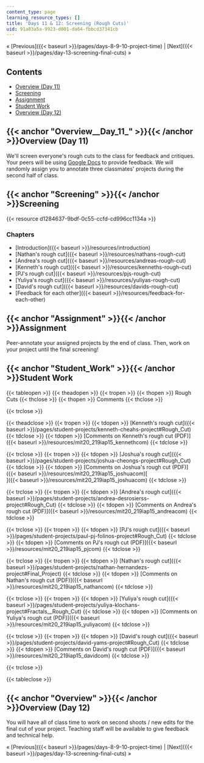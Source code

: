 ```yaml
---
content_type: page
learning_resource_types: []
title: 'Days 11 & 12: Screening (Rough Cuts)'
uid: 91a83a5a-9923-d001-da64-fbbcd37341cb
---
```


« [Previous]({{< baseurl >}}/pages/days-8-9-10-project-time) | [Next]({{< baseurl >}}/pages/day-13-screening-final-cuts) »

Contents
--------

*   [Overview (Day 11)](#Overview__Day_11_)
*   [Screening](#Screening)
*   [Assignment](#Assignment)
*   [Student Work](#Student_Work)
*   [Overview (Day 12)](#Overview__Day_11_)

{{< anchor "Overview__Day_11_" >}}{{< /anchor >}}Overview (Day 11)
------------------------------------------------------------------

We'll screen everyone's rough cuts to the class for feedback and critiques. Your peers will be using [Google Docs](https://www.google.com/docs/about/) to provide feedback. We will randomly assign you to annotate three classmates' projects during the second half of class.

{{< anchor "Screening" >}}{{< /anchor >}}Screening
--------------------------------------------------

{{< resource d1284637-9bdf-0c55-ccfd-cd996cc1134a >}}

### Chapters

*   [Introduction]({{< baseurl >}}/resources/introduction)
*   [Nathan's rough cut]({{< baseurl >}}/resources/nathans-rough-cut)
*   [Andrea's rough cut]({{< baseurl >}}/resources/andreas-rough-cut)
*   [Kenneth's rough cut]({{< baseurl >}}/resources/kenneths-rough-cut)
*   [PJ's rough cut]({{< baseurl >}}/resources/pjs-rough-cut)
*   [Yuliya's rough cut]({{< baseurl >}}/resources/yuliyas-rough-cut)
*   [David's rough cut]({{< baseurl >}}/resources/davids-rough-cut)
*   [Feedback for each other]({{< baseurl >}}/resources/feedback-for-each-other)

{{< anchor "Assignment" >}}{{< /anchor >}}Assignment
----------------------------------------------------

Peer-annotate your assigned projects by the end of class. Then, work on your project until the final screening!

{{< anchor "Student_Work" >}}{{< /anchor >}}Student Work
--------------------------------------------------------

{{< tableopen >}}
{{< theadopen >}}
{{< tropen >}}
{{< thopen >}}
Rough Cuts
{{< thclose >}}
{{< thopen >}}
Comments
{{< thclose >}}

{{< trclose >}}

{{< theadclose >}}
{{< tropen >}}
{{< tdopen >}}
[Kenneth's rough cut]({{< baseurl >}}/pages/student-projects/kenneth-cheahs-project#Rough_Cut)
{{< tdclose >}}
{{< tdopen >}}
[Comments on Kenneth's rough cut (PDF)]({{< baseurl >}}/resources/mit20_219iap15_kennethcom)
{{< tdclose >}}

{{< trclose >}}
{{< tropen >}}
{{< tdopen >}}
[Joshua's rough cut]({{< baseurl >}}/pages/student-projects/joshua-cheongs-project#Rough_Cut)
{{< tdclose >}}
{{< tdopen >}}
[Comments on Joshua's rough cut (PDF)]({{< baseurl >}}/resources/mit20_219iap15_joshuacom)[  
]({{< baseurl >}}/resources/mit20_219iap15_joshuacom)
{{< tdclose >}}

{{< trclose >}}
{{< tropen >}}
{{< tdopen >}}
[Andrea's rough cut]({{< baseurl >}}/pages/student-projects/andrea-desrosierss-project#Rough_Cut)
{{< tdclose >}}
{{< tdopen >}}
[Comments on Andrea's rough cut (PDF)]({{< baseurl >}}/resources/mit20_219iap15_andreacom)
{{< tdclose >}}

{{< trclose >}}
{{< tropen >}}
{{< tdopen >}}
[PJ's rough cut]({{< baseurl >}}/pages/student-projects/paul-pj-folinos-project#Rough_Cut)
{{< tdclose >}}
{{< tdopen >}}
[Comments on PJ's rough cut (PDF)]({{< baseurl >}}/resources/mit20_219iap15_pjcom)
{{< tdclose >}}

{{< trclose >}}
{{< tropen >}}
{{< tdopen >}}
[Nathan's rough cut]({{< baseurl >}}/pages/student-projects/nathan-hernandezs-project#Final_Project)
{{< tdclose >}}
{{< tdopen >}}
[Comments on Nathan's rough cut (PDF)]({{< baseurl >}}/resources/mit20_219iap15_nathancom)
{{< tdclose >}}

{{< trclose >}}
{{< tropen >}}
{{< tdopen >}}
[Yuliya's rough cut]({{< baseurl >}}/pages/student-projects/yuliya-klochans-project#Fractals__Rough_Cut)
{{< tdclose >}}
{{< tdopen >}}
[Comments on Yuliya's rough cut (PDF)]({{< baseurl >}}/resources/mit20_219iap15_yuliyacom)
{{< tdclose >}}

{{< trclose >}}
{{< tropen >}}
{{< tdopen >}}
[David's rough cut]({{< baseurl >}}/pages/student-projects/david-yams-project#Rough_Cut)
{{< tdclose >}}
{{< tdopen >}}
[Comments on David's rough cut (PDF)]({{< baseurl >}}/resources/mit20_219iap15_davidcom)
{{< tdclose >}}

{{< trclose >}}

{{< tableclose >}}

{{< anchor "Overview" >}}{{< /anchor >}}Overview (Day 12)
---------------------------------------------------------

You will have all of class time to work on second shoots / new edits for the final cut of your project. Teaching staff will be available to give feedback and technical help.

« [Previous]({{< baseurl >}}/pages/days-8-9-10-project-time) | [Next]({{< baseurl >}}/pages/day-13-screening-final-cuts) »